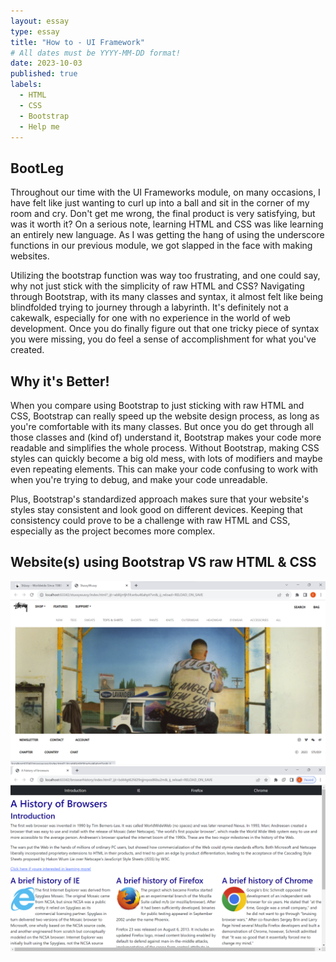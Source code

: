 ```yaml
---
layout: essay
type: essay
title: "How to - UI Framework"
# All dates must be YYYY-MM-DD format!
date: 2023-10-03
published: true
labels:
  - HTML
  - CSS
  - Bootstrap
  - Help me
---
```



## BootLeg

Throughout our time with the UI Frameworks module, on many occasions, I have felt like just wanting to curl up into a ball and sit in the corner of my room and cry. Don't get me wrong, the final product is very satisfying, but was it worth it? On a serious note, learning HTML and CSS was like learning an entirely new language. As I was getting the hang of using the underscore functions in our previous module, we got slapped in the face with making websites.

Utilizing the bootstrap function was way too frustrating, and one could say, why not just stick with the simplicity of raw HTML and CSS? Navigating through Bootstrap, with its many classes and syntax, it almost felt like being blindfolded trying to journey through a labyrinth. It's definitely not a cakewalk, especially for one with no experience in the world of web development. Once you do finally figure out that one tricky piece of syntax you were missing, you do feel a sense of accomplishment for what you've created.


## Why it's Better!

When you compare using Bootstrap to just sticking with raw HTML and CSS, Bootstrap can really speed up the website design process, as long as you're comfortable with its many classes. But once you do get through all those classes and (kind of) understand it, Bootstrap makes your code more readable and simplifies the whole process. Without Bootstrap, making CSS styles can quickly become a big old mess, with lots of modifiers and maybe even repeating elements. This can make your code confusing to work with when you're trying to debug, and make your code unreadable. 

Plus, Bootstrap's standardized approach makes sure that your website's styles stay consistent and look good on different devices. Keeping that consistency could prove to be a challenge with raw HTML and CSS, especially as the project becomes more complex.

## Website(s) using Bootstrap VS raw HTML & CSS

<div class="text-center p-4">
  <img src="../img/StussyRepKinda.png" class="img-thumbnail" >
  <img src="../img/htmlcssexample.png" class="img-thumbnail" >
</div>
